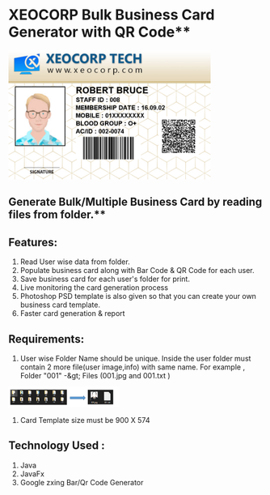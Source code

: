 # XEOCORP Bulk Business Card Generator with QR Code**

<img src="./files/sample.png" width="400" /> 

 

## Generate Bulk/Multiple Business Card by reading files from folder.**

## Features:

1. Read User wise data from folder.
2. Populate business card along with Bar Code &amp; QR Code for each user.
3. Save business card for each user&#39;s folder for print.
4. Live monitoring the card generation process
5. Photoshop PSD template is also given so that you can create your own business card template.
6. Faster card generation &amp; report

## Requirements:

1. User wise Folder Name should be unique. Inside the user folder must contain 2 more file(user image,info) with same name. For example , Folder &quot;001&quot; -\&gt; Files (001.jpg and 001.txt )

<img src="./files/sample1.PNG" alt="Logo" style="width: 220px;"/></div>

1. Card Template size must be 900 X 574

## Technology Used :

1. Java
2. JavaFx
3. Google zxing Bar/Qr Code Generator
